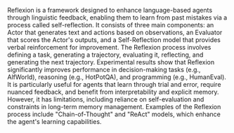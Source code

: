 Reflexion is a framework designed to enhance language-based agents through linguistic feedback, enabling them to learn from past mistakes via a process called self-reflection. It consists of three main components: an Actor that generates text and actions based on observations, an Evaluator that scores the Actor's outputs, and a Self-Reflection model that provides verbal reinforcement for improvement. The Reflexion process involves defining a task, generating a trajectory, evaluating it, reflecting, and generating the next trajectory. Experimental results show that Reflexion significantly improves performance in decision-making tasks (e.g., AlfWorld), reasoning (e.g., HotPotQA), and programming (e.g., HumanEval). It is particularly useful for agents that learn through trial and error, require nuanced feedback, and benefit from interpretability and explicit memory. However, it has limitations, including reliance on self-evaluation and constraints in long-term memory management. Examples of the Reflexion process include "Chain-of-Thought" and "ReAct" models, which enhance the agent's learning capabilities.